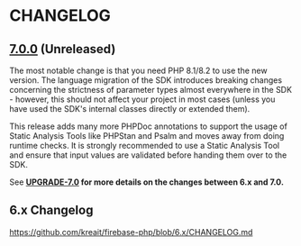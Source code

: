 # CHANGELOG

## [7.0.0] (Unreleased)

The most notable change is that you need PHP 8.1/8.2 to use the new version. The language migration of
the SDK introduces breaking changes concerning the strictness of parameter types almost everywhere in
the SDK - however, this should not affect your project in most cases (unless you have used the SDK's 
internal classes directly or extended them).

This release adds many more PHPDoc annotations to support the usage of Static Analysis Tools like PHPStan
and Psalm and moves away from doing runtime checks. It is strongly recommended to use a Static Analysis
Tool and ensure that input values are validated before handing them over to the SDK.

See **[UPGRADE-7.0](UPGRADE-7.0.md) for more details on the changes between 6.x and 7.0.**

## 6.x Changelog

https://github.com/kreait/firebase-php/blob/6.x/CHANGELOG.md

<!-- [Unreleased]: https://github.com/kreait/firebase-php/tree/7.x -->
<!-- [7.0.0]: https://github.com/kreait/firebase-php/releases/tag/7.0.0 -->
[7.0.0]: https://github.com/kreait/firebase-php/tree/7.x

